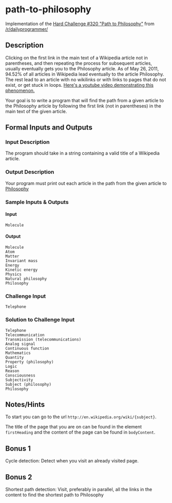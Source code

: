 # path-to-philosophy

Implementation of the [Hard Challenge #320 "Path to Philosophy"](https://www.reddit.com/r/dailyprogrammer/comments/6j7k3x/20170624_challenge_320_hard_path_to_philosophy/) from [/r/dailyprogrammer/](https://www.reddit.com/r/dailyprogrammer/)

## Description

Clicking on the first link in the main text of a Wikipedia article not in parentheses, and then repeating the process for subsequent articles, usually eventually gets you to the Philosophy article. As of May 26, 2011, 94.52% of all articles in Wikipedia lead eventually to the article Philosophy. The rest lead to an article with no wikilinks or with links to pages that do not exist, or get stuck in loops. [Here's a youtube video demonstrating this phenomenon.](https://www.youtube.com/watch?v=vehDe2lSptU)

Your goal is to write a program that will find the path from a given article to the Philosophy article by following the first link (not in parentheses) in the main text of the given article.

## Formal Inputs and Outputs

### Input Description

The program should take in a string containing a valid title of a Wikipedia article.

### Output Description

Your program must print out each article in the path from the given article to [Philosophy](http://en.wikipedia.org/wiki/Philosophy)

### Sample Inputs & Outputs

#### Input

```
Molecule
```

#### Output

```
Molecule
Atom
Matter
Invariant mass
Energy
Kinetic energy
Physics
Natural philosophy
Philosophy
```

### Challenge Input

```
Telephone
```

### Solution to Challenge Input

```
Telephone
Telecommunication
Transmission (telecommunications)
Analog signal
Continuous function
Mathematics
Quantity
Property (philosophy)
Logic
Reason
Consciousness
Subjectivity
Subject (philosophy)
Philosophy
```

## Notes/Hints

To start you can go to the url `http://en.wikipedia.org/wiki/{subject}`.

The title of the page that you are on can be found in the element `firstHeading` and the content of the page can be found in `bodyContent`.

## Bonus 1

Cycle detection: Detect when you visit an already visited page.

## Bonus 2

Shortest path detection: Visit, preferably in parallel, all the links in the content to find the shortest path to Philosophy
